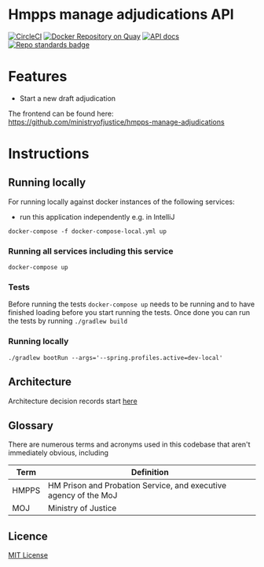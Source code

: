 
# Hmpps manage adjudications API

[![CircleCI](https://circleci.com/gh/ministryofjustice/hmpps-manage-adjudications-api/tree/main.svg?style=svg)](https://circleci.com/gh/ministryofjustice/hmpps-manage-adjudications-api)
[![Docker Repository on Quay](https://quay.io/repository/hmpps/hmpps-manage-adjudications-api/status "Docker Repository on Quay")](https://quay.io/repository/hmpps/hmpps-manage-adjudications-api)
[![API docs](https://img.shields.io/badge/API_docs_-view-85EA2D.svg?logo=swagger)](https://manage-adjudications-api-dev.hmpps.service.justice.gov.uk/webjars/swagger-ui/index.html?configUrl=/v3/api-docs)
[![Repo standards badge](https://img.shields.io/badge/dynamic/json?color=blue&style=flat&logo=github&label=MoJ%20Compliant&query=%24.data%5B%3F%28%40.name%20%3D%3D%20%22hmpps-manage-adjudications-api%22%29%5D.status&url=https%3A%2F%2Foperations-engineering-reports.cloud-platform.service.justice.gov.uk%2Fgithub_repositories)](https://operations-engineering-reports.cloud-platform.service.justice.gov.uk/github_repositories#hmpps-manage-adjudications-api "Link to report")

# Features
* Start a new draft adjudication

The frontend can be found here: <https://github.com/ministryofjustice/hmpps-manage-adjudications>

# Instructions

## Running locally

For running locally against docker instances of the following services:

- run this application independently e.g. in IntelliJ

`docker-compose -f docker-compose-local.yml up`

### Running all services including this service

`docker-compose up`

### Tests
Before running the tests `docker-compose up` needs to be running and to have finished loading
before you start running the tests. Once done you can run the tests by running `./gradlew build`

### Running locally
`./gradlew bootRun --args='--spring.profiles.active=dev-local'`

## Architecture

Architecture decision records start [here](doc/architecture/decisions/0001-use-adr.md)

## Glossary

There are numerous terms and acronyms used in this codebase that aren't immediately obvious, including

| Term     | Definition                                                                                          |
|----------|-----------------------------------------------------------------------------------------------------|
| HMPPS    | HM Prison and Probation Service, and executive agency of the MoJ                                    |
| MOJ      | Ministry of Justice                                                                                 |

## Licence
[MIT License](LICENSE)
